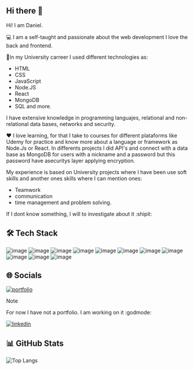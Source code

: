 ## Hi there 👋

Hi! I am Daniel.

💻 I am a self-taught and passionate about the web development I love the back and frontend.

📝In my University carreer I used different technologies as:
+ HTML
+ CSS
+ JavaScript
+ Node.JS
+ React
+ MongoDB
+ SQL and more.

I have extensive knowledge in programming languajes, relational and non-relational data bases, networks and security.

❤ I love learning, for that I take to courses for different plataforms like Udemy for practice and know more about a language or framework as Node.Js or React. In differents projects I did API's and connect with a data base as MongoDB for users with a nickname and a password but this password have asecuritys layer applying encryption.

My experience is based on University projects where I have been use soft skills and another ones skills where I can mention ones: 
+ Teamwork
+ communication
+ time management and problem solving.

If I dont know something, I will to investigate about it :shipit:

## 🛠 Tech Stack
![image](https://img.shields.io/badge/Node%20js-339933?style=for-the-badge&logo=nodedotjs&logoColor=white) 
![image](https://img.shields.io/badge/JavaScript-323330?style=for-the-badge&logo=javascript&logoColor=F7DF1E)
![image](https://img.shields.io/badge/React-20232A?style=for-the-badge&logo=react&logoColor=61DAFB)
![image](https://img.shields.io/badge/HTML5-E34F26?style=for-the-badge&logo=html5&logoColor=white)
![image](https://img.shields.io/badge/CSS3-1572B6?style=for-the-badge&logo=css3&logoColor=white)
![image](https://img.shields.io/badge/MongoDB-4EA94B?style=for-the-badge&logo=mongodb&logoColor=white)
![image](https://img.shields.io/badge/Microsoft%20SQL%20Server-CC2927?style=for-the-badge&logo=microsoft%20sql%20server&logoColor=white)
![image](https://img.shields.io/badge/Astro-0C1222?style=for-the-badge&logo=astro&logoColor=FDFDFE)
![image](https://img.shields.io/badge/Postman-FF6C37?style=for-the-badge&logo=Postman&logoColor=white)
![image](https://img.shields.io/badge/GitHub-100000?style=for-the-badge&logo=github&logoColor=white)
![image](https://img.shields.io/badge/Visual_Studio_Code-0078D4?style=for-the-badge&logo=visual%20studio%20code&logoColor=white)


## 🌐 Socials
[![portfolio](https://img.shields.io/badge/my_portfolio-000?style=for-the-badge&logo=ko-fi&logoColor=white)](https://katherineoelsner.com/) 
> [!NOTE]
> For now I have not a portfolio. I am working on it :godmode:	

[![linkedin](https://img.shields.io/badge/linkedin-0A66C2?style=for-the-badge&logo=linkedin&logoColor=white)](https://www.linkedin.com/in/daniel-mejia-5559b3232/)

	


## 📊 GitHub Stats
![Top Langs](https://github-readme-stats.vercel.app/api/top-langs/?username=AnisanYT&layout=compact)
